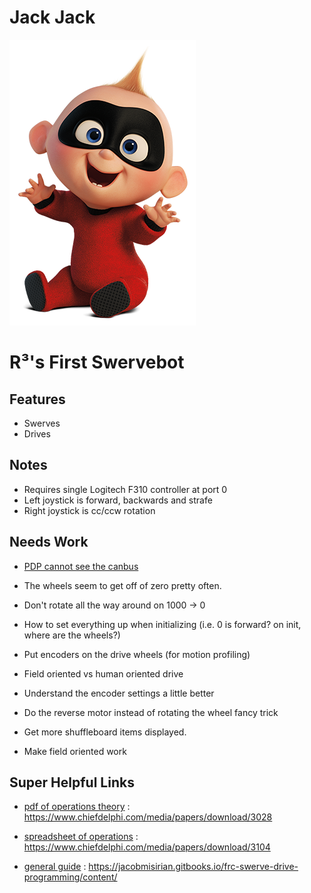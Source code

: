 # Jack Jack

![The Jack Jack of Parr](misc/Jack-Jack.png)

# R&#179;'s First Swervebot

## Features

- Swerves
- Drives

## Notes

- Requires single Logitech F310 controller at port 0
- Left joystick is forward, backwards and strafe
- Right joystick is cc/ccw rotation

## Needs Work

- [PDP cannot see the canbus](http://www.ctr-electronics.com/downloads/pdf/PDP%20User's%20Guide.pdf)
- The wheels seem to get off of zero pretty often.
- Don't rotate all the way around on 1000 -> 0
- How to set everything up when initializing (i.e. 0 is forward? on init, where are the wheels?)
- Put encoders on the drive wheels (for motion profiling)
- Field oriented vs human oriented drive
- Understand the encoder settings a little better
- Do the reverse motor instead of rotating the wheel fancy trick
- Get more shuffleboard items displayed.

- Make field oriented work


## Super Helpful Links

- [pdf of operations theory](https://www.chiefdelphi.com/media/papers/download/3028) : https://www.chiefdelphi.com/media/papers/download/3028

- [spreadsheet of operations](https://www.chiefdelphi.com/media/papers/download/3104) : https://www.chiefdelphi.com/media/papers/download/3104

- [general guide](https://jacobmisirian.gitbooks.io/frc-swerve-drive-programming/content/) : https://jacobmisirian.gitbooks.io/frc-swerve-drive-programming/content/
